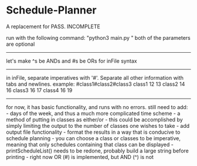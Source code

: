 # Schedule-Planner
A replacement for PASS.
INCOMPLETE

run with the following command: "python3 main.py <inFile> <numClasses>"
both of the parameters are optional

--------
let's make ^s be ANDs and #s be ORs for inFile syntax

--------
in inFile, separate imperatives with '#'. Separate all other information with tabs and newlines. example:
#class1#class2#class3
class1	12	13
class2	14	16
class3	16	17
class4	16	19

--------

for now, it has basic functionality, and runs with no errors.
still need to add:
	- days of the week, and thus a much more complicated time scheme
	- a method of putting in classes as either/or - this could be accomplished by simply limiting the output to the number of classes one wishes to take
	- add output file functionality
	- format the results in a way that is conducive to schedule planning
		- you can choose a class or classes to be imperative, meaning that only schedules containing that class can be displayed
	- printScheduleList() needs to be redone, probably build a large string before printing
		- right now OR (#) is implemented, but AND (^) is not
